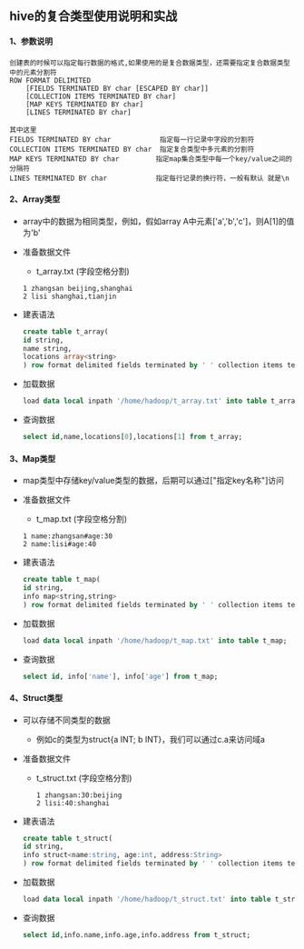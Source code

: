 ## hive的复合类型使用说明和实战

#### 1、参数说明

~~~
创建表的时候可以指定每行数据的格式,如果使用的是复合数据类型，还需要指定复合数据类型中的元素分割符
ROW FORMAT DELIMITED 
	[FIELDS TERMINATED BY char [ESCAPED BY char]] 
	[COLLECTION ITEMS TERMINATED BY char]
	[MAP KEYS TERMINATED BY char] 
	[LINES TERMINATED BY char]
		
其中这里 
FIELDS TERMINATED BY char 	         指定每一行记录中字段的分割符
COLLECTION ITEMS TERMINATED BY char  指定复合类型中多元素的分割符
MAP KEYS TERMINATED BY char         指定map集合类型中每一个key/value之间的分隔符
LINES TERMINATED BY char            指定每行记录的换行符，一般有默认 就是\n 
~~~

#### 2、Array类型

* array中的数据为相同类型，例如，假如array A中元素['a','b','c']，则A[1]的值为'b'

* 准备数据文件

  *  t_array.txt  (字段空格分割)

  ~~~
  1 zhangsan beijing,shanghai
  2 lisi shanghai,tianjin
  ~~~

* 建表语法

  ~~~sql
  create table t_array(
  id string,
  name string,
  locations array<string>
  ) row format delimited fields terminated by ' ' collection items terminated by ',';
  ~~~

* 加载数据

  ~~~sql
  load data local inpath '/home/hadoop/t_array.txt' into table t_array;
  ~~~

* 查询数据

  ~~~sql
  select id,name,locations[0],locations[1] from t_array;
  ~~~

#### 3、Map类型

* map类型中存储key/value类型的数据，后期可以通过["指定key名称"]访问

* 准备数据文件

  -  t_map.txt  (字段空格分割)

    ~~~
    1 name:zhangsan#age:30
    2 name:lisi#age:40
    ~~~

* 建表语法

  ~~~sql
  create table t_map(
  id string,
  info map<string,string>
  ) row format delimited fields terminated by ' ' collection items terminated by '#' map keys terminated by ':';
  
  ~~~

* 加载数据

  ~~~sql
  load data local inpath '/home/hadoop/t_map.txt' into table t_map;
  ~~~

* 查询数据

  ~~~sql
  select id, info['name'], info['age'] from t_map;
  ~~~



#### 4、Struct类型

* 可以存储不同类型的数据

  * 例如c的类型为struct{a INT; b INT}，我们可以通过c.a来访问域a

* 准备数据文件

  - t_struct.txt  (字段空格分割)

    ~~~
    1 zhangsan:30:beijing
    2 lisi:40:shanghai
    ~~~

* 建表语法

  ```sql
  create table t_struct(
  id string,
  info struct<name:string, age:int, address:String>
  ) row format delimited fields terminated by ' ' collection items terminated by ':' ;
  ```

- 加载数据

  ```sql
  load data local inpath '/home/hadoop/t_struct.txt' into table t_struct;
  ```

- 查询数据

  ```sql
  select id,info.name,info.age,info.address from t_struct;
  ```





